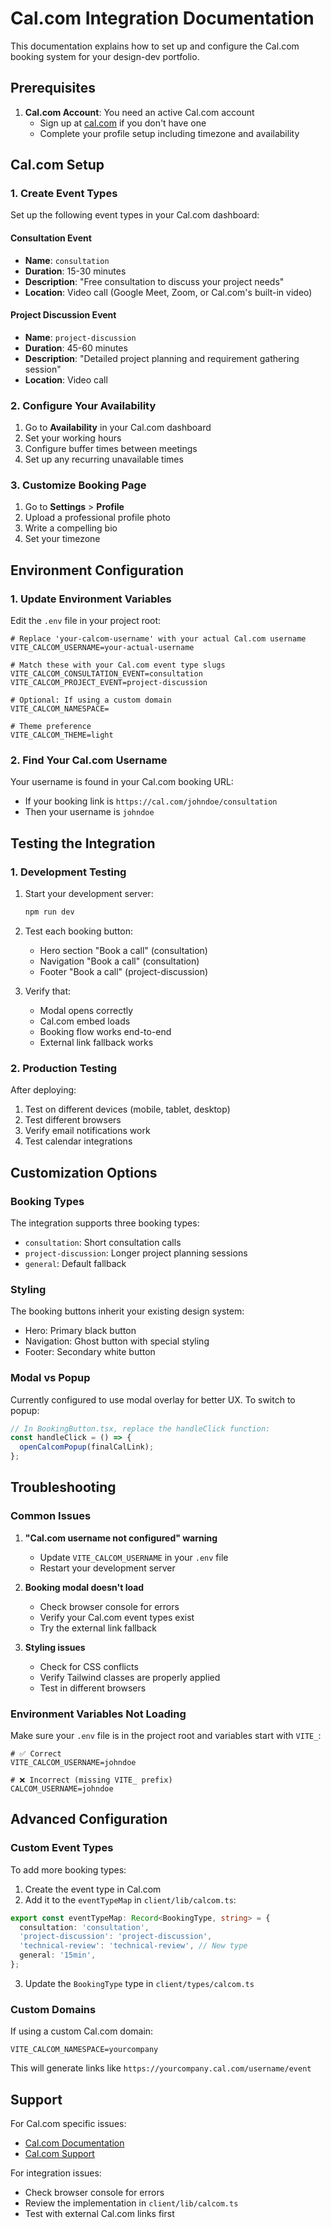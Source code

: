 # Cal.com Integration Documentation

This documentation explains how to set up and configure the Cal.com booking system for your design-dev portfolio.

## Prerequisites

1. **Cal.com Account**: You need an active Cal.com account
   - Sign up at [cal.com](https://cal.com) if you don't have one
   - Complete your profile setup including timezone and availability

## Cal.com Setup

### 1. Create Event Types

Set up the following event types in your Cal.com dashboard:

#### Consultation Event
- **Name**: `consultation`
- **Duration**: 15-30 minutes
- **Description**: "Free consultation to discuss your project needs"
- **Location**: Video call (Google Meet, Zoom, or Cal.com's built-in video)

#### Project Discussion Event
- **Name**: `project-discussion`
- **Duration**: 45-60 minutes
- **Description**: "Detailed project planning and requirement gathering session"
- **Location**: Video call

### 2. Configure Your Availability

1. Go to **Availability** in your Cal.com dashboard
2. Set your working hours
3. Configure buffer times between meetings
4. Set up any recurring unavailable times

### 3. Customize Booking Page

1. Go to **Settings** > **Profile**
2. Upload a professional profile photo
3. Write a compelling bio
4. Set your timezone

## Environment Configuration

### 1. Update Environment Variables

Edit the `.env` file in your project root:

```env
# Replace 'your-calcom-username' with your actual Cal.com username
VITE_CALCOM_USERNAME=your-actual-username

# Match these with your Cal.com event type slugs
VITE_CALCOM_CONSULTATION_EVENT=consultation
VITE_CALCOM_PROJECT_EVENT=project-discussion

# Optional: If using a custom domain
VITE_CALCOM_NAMESPACE=

# Theme preference
VITE_CALCOM_THEME=light
```

### 2. Find Your Cal.com Username

Your username is found in your Cal.com booking URL:
- If your booking link is `https://cal.com/johndoe/consultation`
- Then your username is `johndoe`

## Testing the Integration

### 1. Development Testing

1. Start your development server:
   ```bash
   npm run dev
   ```

2. Test each booking button:
   - Hero section "Book a call" (consultation)
   - Navigation "Book a call" (consultation)
   - Footer "Book a call" (project-discussion)

3. Verify that:
   - Modal opens correctly
   - Cal.com embed loads
   - Booking flow works end-to-end
   - External link fallback works

### 2. Production Testing

After deploying:
1. Test on different devices (mobile, tablet, desktop)
2. Test different browsers
3. Verify email notifications work
4. Test calendar integrations

## Customization Options

### Booking Types

The integration supports three booking types:
- `consultation`: Short consultation calls
- `project-discussion`: Longer project planning sessions
- `general`: Default fallback

### Styling

The booking buttons inherit your existing design system:
- Hero: Primary black button
- Navigation: Ghost button with special styling
- Footer: Secondary white button

### Modal vs Popup

Currently configured to use modal overlay for better UX. To switch to popup:

```typescript
// In BookingButton.tsx, replace the handleClick function:
const handleClick = () => {
  openCalcomPopup(finalCalLink);
};
```

## Troubleshooting

### Common Issues

1. **"Cal.com username not configured" warning**
   - Update `VITE_CALCOM_USERNAME` in your `.env` file
   - Restart your development server

2. **Booking modal doesn't load**
   - Check browser console for errors
   - Verify your Cal.com event types exist
   - Try the external link fallback

3. **Styling issues**
   - Check for CSS conflicts
   - Verify Tailwind classes are properly applied
   - Test in different browsers

### Environment Variables Not Loading

Make sure your `.env` file is in the project root and variables start with `VITE_`:

```env
# ✅ Correct
VITE_CALCOM_USERNAME=johndoe

# ❌ Incorrect (missing VITE_ prefix)
CALCOM_USERNAME=johndoe
```

## Advanced Configuration

### Custom Event Types

To add more booking types:

1. Create the event type in Cal.com
2. Add it to the `eventTypeMap` in `client/lib/calcom.ts`:

```typescript
export const eventTypeMap: Record<BookingType, string> = {
  consultation: 'consultation',
  'project-discussion': 'project-discussion',
  'technical-review': 'technical-review', // New type
  general: '15min',
};
```

3. Update the `BookingType` type in `client/types/calcom.ts`

### Custom Domains

If using a custom Cal.com domain:

```env
VITE_CALCOM_NAMESPACE=yourcompany
```

This will generate links like `https://yourcompany.cal.com/username/event`

## Support

For Cal.com specific issues:
- [Cal.com Documentation](https://docs.cal.com)
- [Cal.com Support](https://cal.com/support)

For integration issues:
- Check browser console for errors
- Review the implementation in `client/lib/calcom.ts`
- Test with external Cal.com links first
